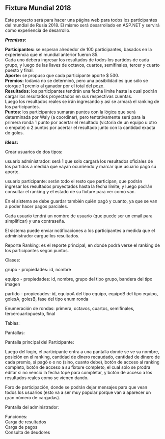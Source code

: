 ## Fixture Mundial 2018

Este proyecto será para hacer una página web para todos los participantes del mundial de Rusia 2018.
El mismo será desarrollado en ASP.NET y servirá como experiencia de desarrollo.

_**Premisas:**_

**Participantes:** se esperan alrededor de 100 participantes, basados en la experiencia que el mundial anterior fueron 85.<br/>
Cada uno deberá ingresar los resultados de todos los partidos de cada grupo, y luego de las llaves de octavos, cuartos, semifinales, tercer y cuarto puesto y final. <br/>
**Aporte:** se propuso que cada participante aporte $ 500. <br/>
**Premios:** todavía no se determinó, pero una posibilidad es que sólo se otorgue 1 premio al ganador por el total del pozo.  <br/>
**Resultados:** los participantes tendrán una fecha límite hasta la cual podrán cargar los resultados proyectados en sus respectivas cuentas.<br/>
Luego los resultados reales se irán ingresando y así se armará el ranking de los participantes. <br/>
**Puntos**: los participantes sumarán puntos con la lógica que será determinada por Waly (a coordinar), pero tentativamente será para la primera ronda
1 punto por acertar el resultado (victoria de un equipo u otro o empate) o 2 puntos por acertar el resultado junto con la cantidad exacta de goles.


_**Ideas:**_

Crear usuarios de dos tipos:

usuario administrador: será 1 que solo cargará los resultados oficiales de los partidos a medida que vayan ocurriendo y marcar que usuario pagó su aporte.

usuario participante: serán todo el resto que participan, que podrán ingresar los resultados proyectados hasta la fecha límite,
y luego podrán consultar el ranking y el estado de su fixture para ver como van.

En el sistema se debe guardar también quién pagó y cuanto, ya que se van a poder hacer pagos parciales.

Cada usuario tendrá un nombre de usuario (que puede ser un email para simplificar) y una contraseña.

El sistema puede enviar notificaciones a los participantes a medida que el administrador cargue los resultados.

Reporte Ranking: es el reporte principal, en donde podrá verse el ranking de los participantes según puntos.

Clases:

grupo - propiedades: id, nombre

equipo - propiedades: id, nombre, grupo del tipo grupo, bandera del tipo imagen

partido - propiedades: id, equipoA del tipo equipo, equipoB del tipo equipo, golesA, golesB, fase del tipo enum ronda

Enumeración de rondas: primera, octavos, cuartos, semifinales, tercercuartopuesto, final

Tablas:

Pantallas:

Pantalla principal del Participante:

Luego del login, el participante entra a una pantalla donde se ve su nombre, posición en el ranking, cantidad de dinero recaudado, cantidad de dinero de cada premio, si pagó o o no (sino, cuanto debe), botón de acceso al ranking completo, botón de acceso a su fixture completo, el cual solo se prodra editar si no venció la fecha tope para completar, y botón de acceso a los resultados reales como se vienen dando.

Foro de participación, donde se podrán dejar mensajes para que vean todos los usuarios (esto va a ser muy popular porque van a aparecer un gran número de cargadas). 

Pantalla del administrador:

Funciones:<br/>
Carga de resultados <br/>
Carga de pagos <br/>
Consulta de deudores <br/>


